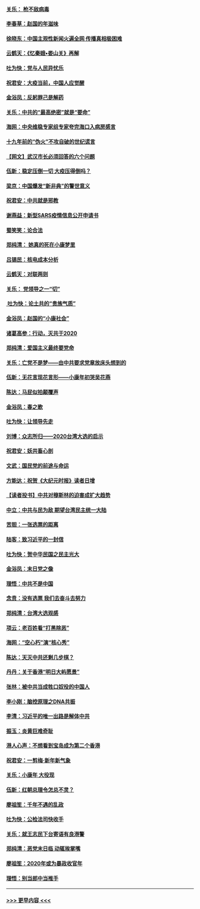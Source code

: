 #### [关乐： 枪不敌病毒](../pages/nsc993/n11826746.md?t=01282201) 
#### [李春草：赵国的年滋味](../pages/nsc993/n11826321.md?t=01282201) 
#### [徐晓东：中国主观性新闻火遍全网 传播真相极困难](../pages/nsc993/n11826508.md?t=01282201) 
#### [云鹤天：《忆秦娥▪娄山关》再解](../pages/nsc993/n11824682.md?t=01282201) 
#### [吐为快：党与人民异忧乐](../pages/nsc993/n11824660.md?t=01282201) 
#### [祝君安：大疫当前，中国人应觉醒](../pages/nsc993/n11821946.md?t=01282201) 
#### [金浴凤：反躬罪己是解药](../pages/nsc993/n11820280.md?t=01282201) 
#### [关乐：中共的“最高绝密”就是“要命”](../pages/nsc993/n11816946.md?t=01282201) 
#### [海网：中央维稳专家组专家夸完海口入病房感言](../pages/nsc993/n11815138.md?t=01282201) 
#### [十九年前的“伪火”不攻自破的世纪谎言](../pages/nsc993/n11813238.md?t=01282201) 
#### [【网文】武汉市长必须回答的六个问题](../pages/nsc993/n11813848.md?t=01282201) 
#### [伍新：稳定压倒一切 大疫压得倒吗？](../pages/nsc993/n11812634.md?t=01282201) 
#### [梁京：中国爆发“新非典”的警世意义](../pages/nsc993/n11812554.md?t=01282201) 
#### [祝君安：中共就是邪教](../pages/nsc993/n11812431.md?t=01282201) 
#### [谢燕益：新型SARS疫情信息公开申请书](../pages/nsc993/n11808840.md?t=01282201) 
#### [蜀笑笑：论合法](../pages/nsc993/n11808064.md?t=01282201) 
#### [郑纯清： 她真的死在小康梦里](../pages/nsc993/n11806623.md?t=01282201) 
#### [吕锡民：核电成本分析](../pages/nsc993/n11806284.md?t=01282201) 
#### [云鹤天：对联两则](../pages/nsc993/n11805957.md?t=01282201) 
#### [关乐： 党领导之一“切”](../pages/nsc993/n11804505.md?t=01282201) 
#### [ 吐为快：论土共的“贵族气质”](../pages/nsc993/n11804490.md?t=01282201) 
#### [金浴凤：赵国的“小康社会”](../pages/nsc993/n11804452.md?t=01282201) 
#### [诸葛高参：行动，灭共于2020](../pages/nsc993/n11804120.md?t=01282201) 
#### [郑纯清：爱国主义最终要党命](../pages/nsc993/n11802197.md?t=01282201) 
#### [关乐：亡党不是梦——由中共要求党章放床头想到的](../pages/nsc993/n11802156.md?t=01282201) 
#### [伍新：无花言现花言形——小康年初哭吴花燕](../pages/nsc993/n11800044.md?t=01282201) 
#### [陈达：马屁似拍颠覆声](../pages/nsc993/n11800010.md?t=01282201) 
#### [金浴凤：春之歌](../pages/nsc993/n11797687.md?t=01282201) 
#### [吐为快：让领导先走](../pages/nsc993/n11797512.md?t=01282201) 
#### [刘博：众志所归——2020台湾大选的启示](../pages/nsc993/n11796878.md?t=01282201) 
#### [祝君安：妖共畜心剖](../pages/nsc993/n11794273.md?t=01282201) 
#### [文武：国民党的前途与命运](../pages/nsc993/n11794198.md?t=01282201) 
#### [方能达：祝贺《大纪元时报》读者日增](../pages/nsc993/n11793807.md?t=01282201) 
#### [【读者投书】中共对穆斯林的迫害成扩大趋势](../pages/nsc993/n11791371.md?t=01282201) 
#### [中立：中共与民为敌 期望台湾民主统一大陆](../pages/nsc993/n11790392.md?t=01282201) 
#### [苦胆：一张选票的距离](../pages/nsc993/n11788914.md?t=01282201) 
#### [陆客：致习近平的一封信](../pages/nsc993/n11788867.md?t=01282201) 
#### [吐为快：贺中华民国之民主光大](../pages/nsc993/n11788618.md?t=01282201) 
#### [金浴凤：末日党之像](../pages/nsc993/n11787475.md?t=01282201) 
#### [理悟：中共不是中国](../pages/nsc993/n11787463.md?t=01282201) 
#### [念贲：没有选票  我们去奋斗去努力](../pages/nsc993/n11787398.md?t=01282201) 
#### [郑纯清：台湾大选观感](../pages/nsc993/n11786210.md?t=01282201) 
#### [项云：老百姓看“打黑除恶”](../pages/nsc993/n11785398.md?t=01282201) 
#### [海网：“空心朽”演“核心秀”](../pages/nsc993/n11783874.md?t=01282201) 
#### [陈达：天灭中共还剩几步棋？](../pages/nsc993/n11783719.md?t=01282201) 
#### [丹丹：关于香港“明日大屿愿景”](../pages/nsc993/n11783273.md?t=01282201) 
#### [张林：被中共当成牲口奴役的中国人](../pages/nsc993/n11782397.md?t=01282201) 
#### [李小刚：脑控原理之DNA共振](../pages/nsc993/n11780962.md?t=01282201) 
#### [李清：习近平的唯一出路是解体中共](../pages/nsc993/n11780866.md?t=01282201) 
#### [振玉：炎黄巨难奇耻](../pages/nsc993/n11779632.md?t=01282201) 
#### [港人心声：不想看到宝岛成为第二个香港](../pages/nsc993/n11778817.md?t=01282201) 
#### [祝君安：一剪梅‧新年新气象](../pages/nsc993/n11776340.md?t=01282201) 
#### [关乐：小康年 大役现](../pages/nsc993/n11774213.md?t=01282201) 
#### [伍新：红朝总理令怎总不灵？](../pages/nsc993/n11770813.md?t=01282201) 
#### [廖祖笙：千年不遇的乱政](../pages/nsc993/n11770373.md?t=01282201) 
#### [吐为快：公检法司快收手](../pages/nsc993/n11770359.md?t=01282201) 
#### [关乐：就王志民下台寄语有良港警](../pages/nsc993/n11769903.md?t=01282201) 
#### [郑纯清：恶党末日临 动辄挨掌嘴](../pages/nsc993/n11769356.md?t=01282201) 
#### [廖祖笙：2020年或为暴政收官年](../pages/nsc993/n11768216.md?t=01282201) 
#### [理悟：别当郎中当推手](../pages/nsc993/n11768243.md?t=01282201) 

----
#### [ >>> 更早内容 <<< ](../indexes/nsc993-earlier.md)
